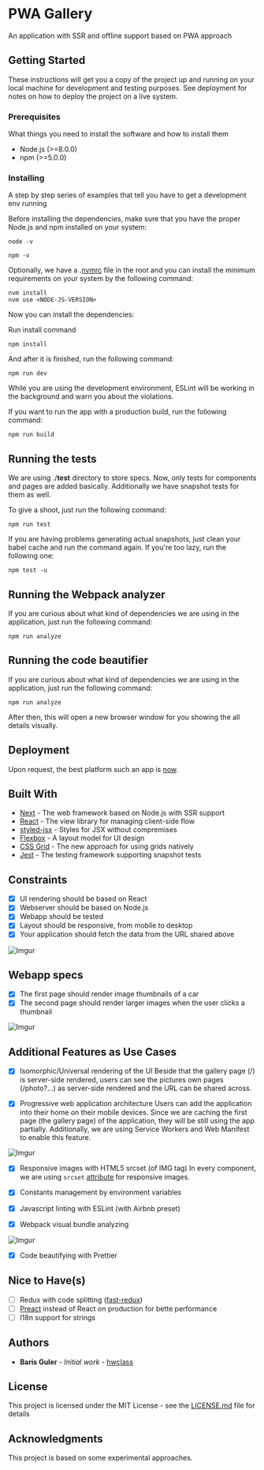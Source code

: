 # PWA Gallery

An application with SSR and offline support based on PWA approach

## Getting Started

These instructions will get you a copy of the project up and running on your local machine for development and testing purposes. See deployment for notes on how to deploy the project on a live system.

### Prerequisites

What things you need to install the software and how to install them

- Node.js (>=8.0.0)
- npm (>=5.0.0)

### Installing

A step by step series of examples that tell you have to get a development env running

Before installing the dependencies, make sure that you have the proper Node.js and npm installed on your system:

```
node -v
```

```
npm -v
```

Optionally, we have a .[nvmrc](https://github.com/creationix/nvm) file in the root and you can install the minimum requirements on your system by the following command:

```
nvm install
nvm use <NODE-JS-VERSION>
```

Now you can install the dependencies:

Run install command

```
npm install
```

And after it is finished, run the following command:

```
npm run dev
```

While you are using the development environment, ESLint will be working in the background and warn you about the violations. 

If you want to run the app with a production build, run the following command:
```
npm run build
```

## Running the tests

We are using ./__test__ directory to store specs. Now, only tests for components and pages are added basically.
Additionally we have snapshot tests for them as well.

To give a shoot, just run the following command:

```
npm run test
```

If you are having problems generating actual snapshots, just clean your babel cache and run the command again. If you're too lazy, run the following one:

```
npm test -u
```

## Running the Webpack analyzer

If you are curious about what kind of dependencies we are using in the application, just run the following command:

```
npm run analyze
```

## Running the code beautifier

If you are curious about what kind of dependencies we are using in the application, just run the following command:

```
npm run analyze
```

After then, this will open a new browser window for you showing the all details visually.

## Deployment

Upon request, the best platform such an app is [now](https://zeit.co/now).

## Built With

* [Next](https://zeit.co/blog/next) - The web framework based on Node.js with SSR support
* [React](https://reactjs.org/) - The view library for managing client-side flow
* [styled-jsx](https://github.com/zeit/styled-jsx) - Styles for JSX without compremises
* [Flexbox](https://developer.mozilla.org/en-US/docs/Glossary/Flexbox) - A layout model for UI design
* [CSS Grid](https://developer.mozilla.org/en-US/docs/Web/CSS/grid) - The new approach for using grids natively
* [Jest](https://facebook.github.io/jest/) - The testing framework supporting snapshot tests

## Constraints

- [x] UI rendering should be based on React
- [x] Webserver should be based on Node.js
- [x] Webapp should be tested
- [x] Layout should be responsive, from mobile to desktop
- [x] Your application should fetch the data from the URL shared above

![Imgur](https://i.imgur.com/39I1UQh.png)

## Webapp specs

- [x] The first page should render image thumbnails of a car
- [x] The second page should render larger images when the user clicks a thumbnail

![Imgur](https://i.imgur.com/shYaf4R.png)

## Additional Features as Use Cases
- [x] Isomorphic/Universal rendering of the UI
Beside that the gallery page (/) is server-side rendered, users can see the pictures own pages (/photo?...) as server-side rendered and the URL can be shared across.

- [x] Progressive web application architecture
Users can add the application into their home on their mobile devices. Since we are caching the first page (the gallery page) of the application, they will be still using the app partially. Additionally, we are using Service Workers and Web Manifest to enable this feature.

![Imgur](https://i.imgur.com/1z09b3H.png)

- [x] Responsive images with HTML5 srcset (of IMG tag)
In every component, we are using ```srcset``` [attribute](https://developer.mozilla.org/en-US/docs/Web/HTML/Element/img) for responsive images.

- [x] Constants management by environment variables
- [x] Javascript linting with ESLint (with Airbnb preset)
- [x] Webpack visual bundle analyzing

![Imgur](https://i.imgur.com/rvCdo1b.png)

- [x] Code beautifying with Prettier

## Nice to Have(s)

- [ ] Redux with code splitting ([fast-redux](https://github.com/dogada/fast-redux))
- [ ] [Preact](https://preactjs.com/) instead of React on production for bette performance
- [ ] I18n support for strings

## Authors

* **Baris Guler** - *Initial work* - [hwclass](https://github.com/hwclass)

## License

This project is licensed under the MIT License - see the [LICENSE.md](LICENSE.md) file for details

## Acknowledgments

This project is based on some experimental approaches.
